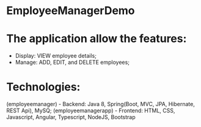 # EmployeeManagerDemo
# The application allow the features: 
   - Display: VIEW employee details;
   - Manage: ADD, EDIT, and DELETE employees;
# Technologies:
  (employeemanager) - Backend: Java 8, Spring(Boot, MVC, JPA, Hibernate, REST Api), MySQ;
  (employeemanagerapp) - Frontend: HTML, CSS, Javascript, Angular, Typescript, NodeJS, Bootstrap
